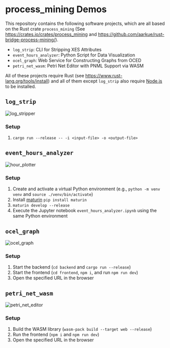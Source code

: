 # process_mining Demos

This repository contains the following software projects, which are all based on the Rust crate `process_mining` (See https://crates.io/crates/process_mining and https://github.com/aarkue/rust-bridge-process-mining/).

- `log_strip`: CLI for Stripping XES Attributes
- `event_hours_analyzer`: Python Script for Data Visualization
- `ocel_graph`: Web Service for Constructing Graphs from OCED
- `petri_net_wasm`: Petri Net Editor with PNML Support via WASM

All of these projects require Rust (see https://www.rust-lang.org/tools/install) and all of them except `log_strip` also require [Node.js](https://nodejs.org/en/download/) to be installed.


## `log_strip`
![log_stripper](https://github.com/aarkue/process_mining_demos/assets/20766652/a0c7cca1-4b1e-4b3c-9aae-5a23a57be24e)

### Setup
1. `cargo run --release -- -i <input-file> -o <output-file>`

## `event_hours_analyzer`
![hour_plotter](https://github.com/aarkue/process_mining_demos/assets/20766652/2e1302a6-4a92-4da6-8b48-9f99d0176303)

### Setup
1. Create and activate a virtual Python environment (e.g., `python -m venv venv` and `source ./venv/bin/activate`)
2. Install [maturin](https://www.maturin.rs/) `pip install maturin`
3. `maturin develop --release`
4. Execute the Jupyter notebook `event_hours_analyzer.ipynb` using the same Python environment

## `ocel_graph`
![ocel_graph](https://github.com/aarkue/process_mining_demos/assets/20766652/426d9dc9-0a2b-487e-b49b-b349c68fc348)

### Setup
1. Start the backend (`cd backend` and `cargo run --release`)
2. Start the frontend (`cd frontend`, `npm i`, and run `npm run dev`)
3. Open the specified URL in the browser

## `petri_net_wasm`
![petri_net_editor](https://github.com/aarkue/process_mining_demos/assets/20766652/c73db314-c6be-4f9e-99d9-572b7ee58965)

### Setup
1. Build the WASM library (`wasm-pack build --target web --release`)
2. Run the frontend (`npm i` and `npm run dev`)
3. Open the specified URL in the browser
